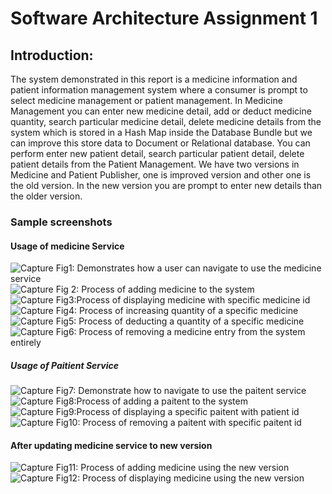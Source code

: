 # Software Architecture Assignment 1

## Introduction:

The system demonstrated in this report is a medicine information and patient information management system where a consumer is prompt to select medicine management or patient management. In Medicine Management you can enter new medicine detail, add or deduct medicine quantity, search particular medicine detail, delete medicine details from the system which is stored in a Hash Map inside the Database Bundle but we can improve this store data to Document or Relational database. You can perform enter new patient detail, search particular patient detail, delete patient details from the Patient Management. We have two versions in Medicine and Patient Publisher, one is improved version and other one is the old version. In the new version you are prompt to enter new details than the older version.

### Sample screenshots

#### Usage of medicine Service

<img src="https://i.ibb.co/Hdyg8Ry/Capture.png" alt="Capture" border="0">
Fig1: Demonstrates how a user can navigate to use the medicine service
<br />

<img src="https://i.ibb.co/c8TQsGP/Capture.png" alt="Capture" >
Fig 2: Process of adding medicine to the system  
<br />
 
<img src="https://i.ibb.co/C5y396q/Capture.png" alt="Capture" border="0">
Fig3:Process of displaying medicine with specific medicine id  
<br />
 
<img src="https://i.ibb.co/ZTCTyD0/Capture.png" alt="Capture" border="0">
Fig4: Process of increasing quantity of a specific medicine  
<br />
 
<img src="https://i.ibb.co/kDGdP5w/Capture.png" alt="Capture" border="0">
Fig5: Process of deducting a quantity of a specific medicine  
<br />

<img src="https://i.ibb.co/2y3Vrnz/Capture.png" alt="Capture" border="0">
Fig6: Process of removing a medicine entry from the system entirely  
<br />

##### Usage of Paitient Service

<img src="https://i.ibb.co/FXcBV2R/Capture.png" alt="Capture" border="0">
Fig7: Demonstrate how to navigate to use the paitent service  
<br />

<img src="https://i.ibb.co/MgvLNhP/Capture.png" alt="Capture" border="0">
Fig8:Process of adding a paitent to the system  
<br />

<img src="https://i.ibb.co/xgnrFSm/Capture.png" alt="Capture" border="0">
Fig9:Process of displaying a specific paitent with patient id  
<br />

<img src="https://i.ibb.co/N6VGj6J/Capture.png" alt="Capture" border="0">
Fig10: Process of removing a paitent with specific paitent id  
<br />

#### After updating medicine service to new version

<img src="https://i.ibb.co/J589ypG/Capture.png" alt="Capture" border="0">
Fig11: Process of adding medicine using the new version  
<br />

<img src="https://i.ibb.co/tbX6QNn/Capture.png" alt="Capture" border="0">
Fig12: Process of displaying medicine using the new version  
<br />

